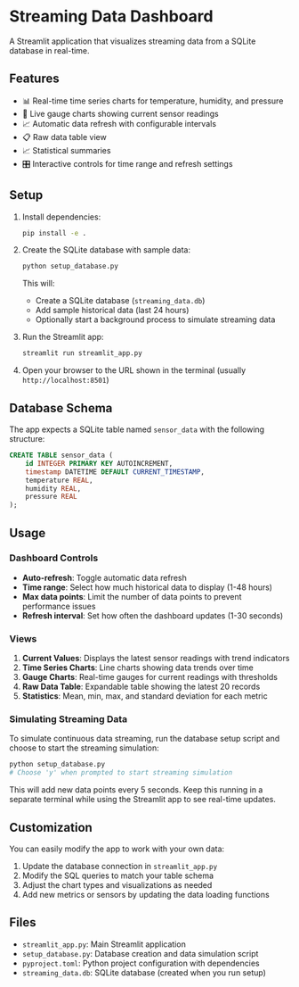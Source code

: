 # Streaming Data Dashboard

A Streamlit application that visualizes streaming data from a SQLite database in real-time.

## Features

- 📊 Real-time time series charts for temperature, humidity, and pressure
- 🎯 Live gauge charts showing current sensor readings
- 📈 Automatic data refresh with configurable intervals
- 📋 Raw data table view
- 📈 Statistical summaries
- 🎛️ Interactive controls for time range and refresh settings

## Setup

1. Install dependencies:
   ```bash
   pip install -e .
   ```

2. Create the SQLite database with sample data:
   ```bash
   python setup_database.py
   ```
   
   This will:
   - Create a SQLite database (`streaming_data.db`)
   - Add sample historical data (last 24 hours)
   - Optionally start a background process to simulate streaming data

3. Run the Streamlit app:
   ```bash
   streamlit run streamlit_app.py
   ```

4. Open your browser to the URL shown in the terminal (usually `http://localhost:8501`)

## Database Schema

The app expects a SQLite table named `sensor_data` with the following structure:

```sql
CREATE TABLE sensor_data (
    id INTEGER PRIMARY KEY AUTOINCREMENT,
    timestamp DATETIME DEFAULT CURRENT_TIMESTAMP,
    temperature REAL,
    humidity REAL,
    pressure REAL
);
```

## Usage

### Dashboard Controls

- **Auto-refresh**: Toggle automatic data refresh
- **Time range**: Select how much historical data to display (1-48 hours)
- **Max data points**: Limit the number of data points to prevent performance issues
- **Refresh interval**: Set how often the dashboard updates (1-30 seconds)

### Views

1. **Current Values**: Displays the latest sensor readings with trend indicators
2. **Time Series Charts**: Line charts showing data trends over time
3. **Gauge Charts**: Real-time gauges for current readings with thresholds
4. **Raw Data Table**: Expandable table showing the latest 20 records
5. **Statistics**: Mean, min, max, and standard deviation for each metric

### Simulating Streaming Data

To simulate continuous data streaming, run the database setup script and choose to start the streaming simulation:

```bash
python setup_database.py
# Choose 'y' when prompted to start streaming simulation
```

This will add new data points every 5 seconds. Keep this running in a separate terminal while using the Streamlit app to see real-time updates.

## Customization

You can easily modify the app to work with your own data:

1. Update the database connection in `streamlit_app.py`
2. Modify the SQL queries to match your table schema
3. Adjust the chart types and visualizations as needed
4. Add new metrics or sensors by updating the data loading functions

## Files

- `streamlit_app.py`: Main Streamlit application
- `setup_database.py`: Database creation and data simulation script
- `pyproject.toml`: Python project configuration with dependencies
- `streaming_data.db`: SQLite database (created when you run setup)